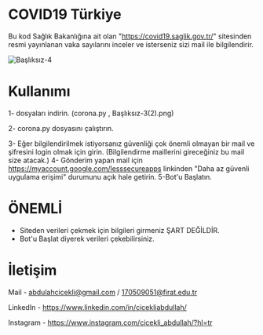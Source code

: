 # COVID19 Türkiye
Bu kod Sağlık Bakanlığına ait olan "https://covid19.saglik.gov.tr/" sitesinden resmi yayınlanan vaka sayılarını inceler ve isterseniz sizi mail ile bilgilendirir.

![Başlıksız-4](https://user-images.githubusercontent.com/48344066/79615279-12e76780-810b-11ea-9c5e-291c620122e5.jpg)


# Kullanımı

1- dosyaları indirin. (corona.py , Başlıksız-3(2).png)

2- corona.py dosyasını çalıştırın. 

3- Eğer bilgilendirilmek istiyorsanız güvenliği çok önemli olmayan bir mail ve şifresini login olmak için girin. (Bilgilendirme maillerini gireceğiniz bu mail size atacak.)
4- Gönderim yapan mail için https://myaccount.google.com/lesssecureapps linkinden "Daha az güvenli uygulama erişimi" durumunu açık hale getirin.
5-Bot'u Başlatın. 

# ÖNEMLİ

* Siteden verileri çekmek için bilgileri girmeniz ŞART DEĞİLDİR.
* Bot'u Başlat diyerek verileri çekebilirsiniz.


# İletişim

Mail - abdulahcicekli@gmail.com / 170509051@firat.edu.tr

LinkedIn - https://www.linkedin.com/in/cicekliabdullah/

Instagram - https://www.instagram.com/cicekli_abdullah/?hl=tr
